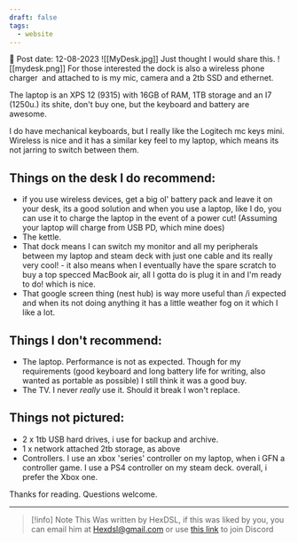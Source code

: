 ```yaml
---
draft: false
tags:
  - website
---
```


📆 Post date: 12-08-2023
![[MyDesk.jpg]]
Just thought I would share this.
![[mydesk.png]]
For those interested the dock is also a wireless phone charger  and attached to is my mic, camera and a 2tb SSD and ethernet.

The laptop is an XPS 12 (9315) with 16GB of RAM, 1TB storage and an I7 (1250u.) its shite, don't buy one, but the keyboard and battery are awesome.

I do have mechanical keyboards, but I really like the Logitech mc keys mini. Wireless is nice and it has a similar key feel to my laptop, which means its not jarring to switch between them.

## Things on the desk I do recommend:

- if you use wireless devices, get a big ol' battery pack and leave it on your desk, its a good solution and when you use a laptop, like I do, you can use it to charge the laptop in the event of a power cut! (Assuming your laptop will charge from USB PD, which mine does)
- The kettle.
- That dock means I can switch my monitor and all my peripherals between my laptop and steam deck with just one cable and its really very cool! - it also means when I eventually have the spare scratch to buy a top specced MacBook air, all I gotta do is plug it in and I'm ready to do! which is nice.
- That google screen thing (nest hub) is way more useful than /i expected and when its not doing anything it has a little weather fog on it which I like a lot.

## Things I don't recommend:

- The laptop. Performance is not as expected. Though for my requirements (good keyboard and long battery life for writing, also wanted as portable as possible) I still think it was a good buy.
- The TV. I never _really_ use it. Should it break I won't replace.

## Things not pictured:

- 2 x 1tb USB hard drives, i use for backup and archive.
- 1 x network attached 2tb storage, as above
- Controllers. I use an xbox 'series' controller on my laptop, when i GFN a controller game. I use a PS4 controller on my steam deck. overall, i prefer the Xbox one.

Thanks for reading. Questions welcome.

---

> [!info] Note
> This Was written by HexDSL, if this was liked by you, you can email him at [Hexdsl@gmail.com](mailto:hexdsl@gmail.com) or use [this link](https://discord.hexdsl.com) to join Discord

